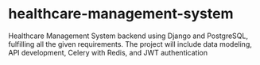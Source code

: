 # healthcare-management-system
Healthcare Management System backend using Django and PostgreSQL, fulfilling all the given requirements. The project will include data modeling, API development, Celery with Redis, and JWT authentication
